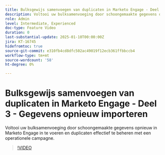 ```yaml
---
title: Bulksgewijs samenvoegen van duplicaten in Marketo Engage - Deel 3 - Gegevens opnieuw importeren
description: Voltooi uw bulksamenvoeging door schoongemaakte gegevens opnieuw in Marketo Engage in te voeren en duplicaten effectief te beheren met een operationele campagne.
role: Admin
level: Intermediate, Experienced
doc-type: Feature Video
duration: 0
last-substantial-update: 2025-01-10T00:00:00Z
jira: KT-16745
hidefromtoc: true
source-git-commit: e310fb4cd8dfc502ac49019f12ecb361ffbbccb4
workflow-type: tm+mt
source-wordcount: '58'
ht-degree: 0%

---
```



# Bulksgewijs samenvoegen van duplicaten in Marketo Engage - Deel 3 - Gegevens opnieuw importeren

Voltooi uw bulksamenvoeging door schoongemaakte gegevens opnieuw in Marketo Engage in te voeren en duplicaten effectief te beheren met een operationele campagne.

>[!VIDEO](https://video.tv.adobe.com/v/3452753/?learn=on&enablevpops&captions=dut)
